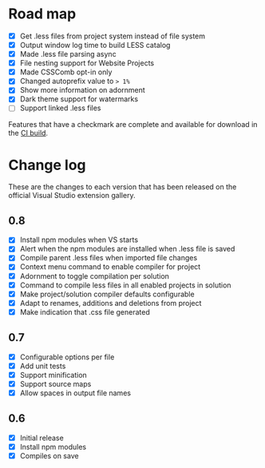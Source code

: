 # Road map

- [x] Get .less files from project system instead of file system
- [x] Output window log time to build LESS catalog
- [x] Made .less file parsing async
- [x] File nesting support for Website Projects
- [x] Made CSSComb opt-in only
- [x] Changed autoprefix value to `> 1%`
- [x] Show more information on adornment
- [x] Dark theme support for watermarks
- [ ] Support linked .less files

Features that have a checkmark are complete and available for
download in the
[CI build](http://vsixgallery.com/extension/7df8a985-0e26-4aab-95fc-f48ee61b086a/).

# Change log

These are the changes to each version that has been released
on the official Visual Studio extension gallery.

## 0.8

- [x] Install npm modules when VS starts
- [x] Alert when the npm modules are installed when .less file is saved
- [x] Compile parent .less files when imported file changes
- [x] Context menu command to enable compiler for project
- [x] Adornment to toggle compilation per solution
- [x] Command to compile less files in all enabled projects in solution
- [x] Make project/solution compiler defaults configurable
- [x] Adapt to renames, additions and deletions from project
- [x] Make indication that .css file generated

## 0.7

- [x] Configurable options per file
- [x] Add unit tests
- [x] Support minification
- [x] Support source maps
- [x] Allow spaces in output file names

## 0.6

- [x] Initial release
- [x] Install npm modules
- [x] Compiles on save
